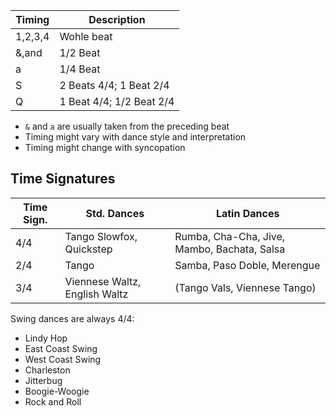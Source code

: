 | Timing  | Description              |
| ------- | ------------------------ |
| 1,2,3,4 | Wohle beat               |
| &,and   | 1/2 Beat                 |
| a       | 1/4 Beat                 |
| S       | 2 Beats 4/4; 1 Beat 2/4  |
| Q       | 1 Beat 4/4; 1/2 Beat 2/4 |

- `&` and `a` are usually taken from the preceding beat
- Timing might vary with dance style and interpretation
- Timing might change with syncopation

## Time Signatures

| Time Sign. | Std. Dances                   | Latin Dances                                |
| ---------- | ----------------------------- | ------------------------------------------- |
| 4/4        | Tango Slowfox, Quickstep      | Rumba, Cha-Cha, Jive, Mambo, Bachata, Salsa |
| 2/4        | Tango                         | Samba, Paso Doble, Merengue                 |
| 3/4        | Viennese Waltz, English Waltz | (Tango Vals, Viennese Tango)                |

Swing dances are always 4/4: 
- Lindy Hop
- East Coast Swing
- West Coast Swing
- Charleston
- Jitterbug
- Boogie-Woogie
- Rock and Roll

